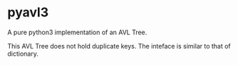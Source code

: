 # pyavl3

A pure python3 implementation of an AVL Tree.

This AVL Tree does not hold duplicate keys. The inteface is similar
to that of dictionary.
